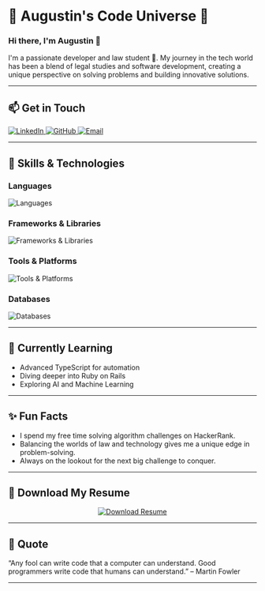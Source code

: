 # 🌟 Augustin's Code Universe 🌟


### Hi there, I'm Augustin 👋

I'm a passionate developer and law student 🚀. My journey in the tech world has been a blend of legal studies and software development, creating a unique perspective on solving problems and building innovative solutions.

---

## 📫 Get in Touch

<div align="start">
  <a href="https://www.linkedin.com/in/jean-jacques-augustin">
    <img src="https://img.shields.io/badge/LinkedIn-%230077B5.svg?&style=for-the-badge&logo=linkedin&logoColor=white" alt="LinkedIn"/>
  </a>
  <a href="https://github.com/Jean-Jacques-Augustin">
    <img src="https://img.shields.io/badge/GitHub-%2312100E.svg?&style=for-the-badge&logo=github&logoColor=white" alt="GitHub"/>
  </a>
  <a href="mailto:rjja@outlook.fr">
    <img src="https://img.shields.io/badge/Email-%23D14836.svg?&style=for-the-badge&logo=gmail&logoColor=white" alt="Email"/>
  </a>
</div>

---

## 🚀 Skills & Technologies

### Languages
<div align="start">
  <img src="https://skillicons.dev/icons?i=javascript,typescript,ruby,python,html,css,java,bash,php" alt="Languages" />
</div>

### Frameworks & Libraries
<div align="start">
  <img src="https://skillicons.dev/icons?i=react,nextjs,nodejs,express,rails,tailwind,laravel,symfony,spring" alt="Frameworks & Libraries" />
</div>

### Tools & Platforms
<div align="start">
  <img src="https://skillicons.dev/icons?i=git,github,docker,heroku,vscode" alt="Tools & Platforms" />
</div>

### Databases
<div align="start">
  <img src="https://skillicons.dev/icons?i=mysql,postgres,mongodb" alt="Databases" />
</div>

---

## 🌱 Currently Learning

- Advanced TypeScript for automation
- Diving deeper into Ruby on Rails
- Exploring AI and Machine Learning

---

## ✨ Fun Facts

- I spend my free time solving algorithm challenges on HackerRank.
- Balancing the worlds of law and technology gives me a unique edge in problem-solving.
- Always on the lookout for the next big challenge to conquer.

---

## 📄 Download My Resume

<div align="center">
  <a href="/path/to/your/resume.pdf">
    <img src="https://img.shields.io/badge/Resume-Download-blue?style=for-the-badge&logo=google-drive" alt="Download Resume" />
  </a>
</div>

---

## 💬 Quote

“Any fool can write code that a computer can understand. Good programmers write code that humans can understand.” – Martin Fowler

---
